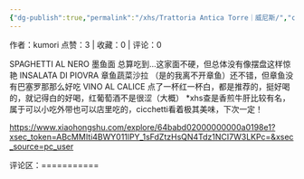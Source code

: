 ```yaml
---
{"dg-publish":true,"permalink":"/xhs/Trattoria Antica Torre｜威尼斯/","created":"2025-03-17T22:04:22.492+08:00","updated":"2025-03-17T22:04:22.492+08:00"}
---
```


作者：kumori
点赞：3   |   收藏：0   |   评论：0

SPAGHETTI AL NERO 墨鱼面 总算吃到…这家面不硬，但总体没有像摆盘这样惊艳
INSALATA DI PIOVRA 章鱼蔬菜沙拉 （是的我离不开章鱼）还不错，但章鱼没有巴塞罗那那么好吃
VINO AL CALICE 点了一杯红一杯白，都是推荐的，挺好喝的，就记得白的好喝，红葡萄酒不是很涩（大概）
*xhs查是香煎牛肝比较有名，属于可以小吃外带也可以店里吃的，cicchetti看着极其美味，下次一定！

https://www.xiaohongshu.com/explore/64babd02000000000a0198e1?xsec_token=ABcMMIti4BWY011lPY_1sFdZtzHsQN4Tdz1NCI7W3LKPc=&xsec_source=pc_user

评论区：===========

